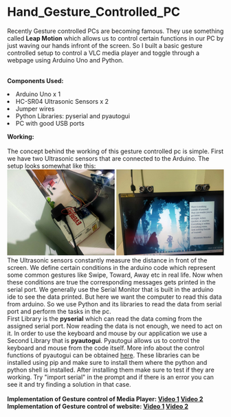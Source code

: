# Hand_Gesture_Controlled_PC

Recently Gesture controlled PCs are becoming famous. They use something called <b>Leap Motion</b> which allows us to control certain functions in our PC by just waving our hands
infront of the screen. So I built a basic gesture controlled setup to control a VLC media player and toggle through a webpage using Arduino Uno and Python.<br><br>

<b>Components Used:</b><br>
<li>Arduino Uno  x 1
<li>HC-SR04 Ultrasonic Sensors  x 2
<li>Jumper wires
<li>Python Libraries:  pyserial and pyautogui
<li>PC with good USB ports
  
<b>Working:</b><br><br>
  The concept behind the working of this gesture controlled pc is simple. First we have two Ultrasonic sensors that are connected to the Arduino. The setup looks somewhat like this:<br> <img src="https://github.com/Ruthvik-1411/Hand_Gesture_Controlled_PC/blob/main/setup01.jpg" height="200px" width="250px">
 <img src="https://github.com/Ruthvik-1411/Hand_Gesture_Controlled_PC/blob/main/setup02.jpg" height="200px" width="250px"> <br>
  The Ultrasonic sensors constantly measure the distance in front of the screen. We define certain conditions in the arduino code which represent some common gestures like
  Swipe, Toward, Away etc in real life. Now when these conditions are true the corresponding messages gets printed in the serial port. We generally use the Serial Monitor that is 
  built in the arduino ide to see the data printed. But here we want the computer to read this data from arduino. So we use Python and its libraries to read the data from 
  serial port and perform the tasks in the pc.<br>
  First Library is the <b>pyserial</b> which can read the data coming from the assigned serial port. Now reading the data is not enough, we need to act on it. In order to use
  the keyboard and mouse by our application we use a Second Library that is <b>pyautogui</b>. Pyautogui allows us to control the keyboard and mouse from the code itself.
  More info about the control functions of pyautogui can be obtained <a href="https://pyautogui.readthedocs.io/en/latest/keyboard.html">here</a>.
  These libraries can be installed using pip and make sure to install them where the python and python shell is installed. After installing them make sure to test if they are 
  working. Try "import serial" in the prompt and if there is an error you can see it and try finding a solution in that case.<br><br>
  <b>Implementation of Gesture control of Media Player: <a href="https://drive.google.com/file/d/1AZE8-nLWYzwQVdkUN1KVgpxVPQ5iPFc2/view?usp=sharing">Video 1</a> 
  <a href="https://drive.google.com/file/d/17EciASbOBDui6ReP7wv2gS3QmO3VXpb7/view?usp=sharing">Video 2</a><br>
  Implementation of Gesture control of website:   <a href="https://drive.google.com/file/d/1AW34u_MQN6PKMQwZ9DSG9JmbY9v08Xqi/view?usp=sharing">Video 1</a> 
  <a href="https://drive.google.com/file/d/1Jz_bTXDxn3Of84jhD-y2QymbRNYMa6Sv/view?usp=sharing">Video 2</a></b>
  
